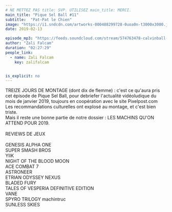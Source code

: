 ```yaml
---
# NE METTEZ PAS title: SVP. UTILISEZ main_title: MERCI.
main_title: "Pique Sel Ball #11"
subtitle:  "Pat-Pat le Chien"
image: "https://i1.sndcdn.com/artworks-000488299728-0uoa0n-t3000x3000.jpg"
date: 2019-02-13

episode_mp3: "https://feeds.soundcloud.com/stream/574763478-calvinball-radio-pique-sel-ball-11-pat-pat-le-chien.mp3"
author: "Zali Falcam"
duration: "02:27:29"
people_link: 
  - name: Zali Falcam
    key: zalifalcam


is_explicit: no
---
```


<PodcastHeader/>

<!-- ECRIRE LA DESCRIPTION DE L'EPISODE SOUS CETTE LIGNE -->
TREIZE JOURS DE MONTAGE (dont dix de flemme) : c'est ce qu'aura pris cet épisode de Pique Sel Ball, pour debriefer l'actualité vidéoludique du mois de janvier 2019, toujours en coopération avec le site Pixelpost.com<br>Les recommandations culturelles ont explosé au montage, et c'est bien triste.<br>Mais il reste une bonne partie de notre dossier : LES MACHINS QU'ON ATTEND POUR 2019.<br><br>REVIEWS DE JEUX<br><br>GENESIS ALPHA ONE<br>SUPER SMASH BROS<br>YIIK<br>NIGHT OF THE BLOOD MOON<br>ACE COMBAT 7<br>ASTRONEER<br>ETRIAN ODYSSEY NEXUS<br>BLADED FURY<br>TALES OF VESPERIA DEFINITIVE EDITION<br>VANE<br>SPYRO TRILOGY machintruc<br>SUNLESS SKIES

